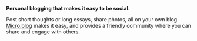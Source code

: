 **Personal blogging that makes it easy to be social.**

Post short thoughts or long essays, share photos, all on your own blog. [Micro.blog](https://micro.blog/about) makes it easy, and provides a friendly community where you can share and engage with others.